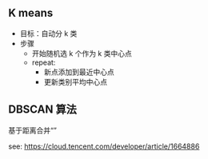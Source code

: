 ## K means

- 目标：自动分 k 类
- 步骤
    - 开始随机选 k 个作为 k 类中心点
    - repeat:
        - 新点添加到最近中心点
        - 更新类别平均中心点

## DBSCAN 算法

基于距离合并“”

see: https://cloud.tencent.com/developer/article/1664886
